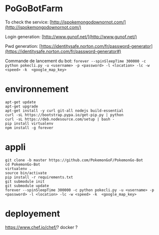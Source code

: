 # PoGoBotFarm

To check the service: [http://ispokemongodownornot.com/](http://ispokemongodownornot.com/)

Login generation:
[http://www.gunof.net/](http://www.gunof.net/)

Pwd generation:
[https://identitysafe.norton.com/fr/password-generator](https://identitysafe.norton.com/fr/password-generator#)

Commande de lancement du bot: `forever --spinSleepTime 300000 -c python pokecli.py -u <username> -p <password> -l <location> -lc -w <speed> -k  <google_map_key>`

# environnement
```
apt-get update
apt-get upgrade
apt-get install -y curl git-all nodejs build-essential
curl -sL https://bootstrap.pypa.io/get-pip.py | python
curl -sL https://deb.nodesource.com/setup | bash -
pip install virtualenv
npm install -g forever
```

# appli
```
git clone -b master https://github.com/PokemonGoF/PokemonGo-Bot
cd PokemonGo-Bot
virtualenv .
source bin/activate
pip install -r requirements.txt
git submodule init
git submodule update
forever --spinSleepTime 300000 -c python pokecli.py -u <username> -p <password> -l <location> -lc -w <speed> -k  <google_map_key>
```

# deployement
https://www.chef.io/chef/? docker ?
